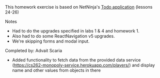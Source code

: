 This homework exercise is based on NetNinja's
[Todo application](https://www.youtube.com/playlist?list=PL4cUxeGkcC9ixPU-QkScoRBVxtPPzVjrQ)
(lessons 24-26)

Notes
- Had to do the upgrades specified in labs 1 & 4 and homework 1.
- Also had to do some ReactNavigation v5 upgrades.
- We're skipping forms and modal input.

Completed by: Advait Scaria
- Added functionality to fetch data from the provided data service (https://cs262-monopoly-service.herokuapp.com/players/) and display name and other values from objects in there
